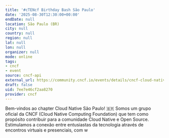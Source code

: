 ```yaml
---
title: '#cTENcf Birthday Bash São Paulo'
date: '2025-08-30T12:30:00+00:00'
endDate: null
location: São Paulo (BR)
city: null
country: null
region: null
lat: null
lon: null
organizer: null
mode: online
tags:
- cncf
- event
source: cncf-api
external_url: https://community.cncf.io/events/details/cncf-cloud-native-sao-paulo-city-presents-ctencf-birthday-bash-sao-paulo/
draft: false
uid: 7ee7e46cf2aa8270
provider: cncf
---
```

Bem-vindos ao chapter Cloud Native São Paulo! 🇧🇷
Somos um grupo oficial da CNCF (Cloud Native Computing Foundation) que tem como propósito contribuir para a comunidade Cloud Native e Open Source.
Estimulamos a conexão entre entusiastas da tecnologia através de encontros virtuais e presenciais, com w
